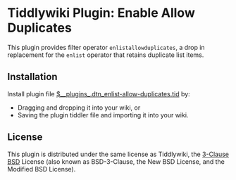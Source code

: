 # Tiddlywiki Plugin: Enable Allow Duplicates #

This plugin provides filter operator `enlistallowduplicates`, a drop in
replacement for the `enlist` operator that retains duplicate list items.

## Installation ##

Install plugin file
[$\_\_plugins\_.dtn\_enlist-allow-duplicates.tid](https://github.com/dnebauer/tw-enlist-allow-duplicates/blob/master/plugin/%24__plugins_.dtn_enlist-allow-duplicates.tid)
by:

* Dragging and dropping it into your wiki, or
* Saving the plugin tiddler file and importing it into your wiki.

## License ##

This plugin is distributed under the same license as Tiddlywiki, the [3-Clause
BSD](https://opensource.org/licenses/BSD-3-Clause) License (also known as
BSD-3-Clause, the New BSD License, and the Modified BSD License).
